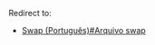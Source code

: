 Redirect to:

*   [Swap (Português)#Arquivo swap](/index.php/Swap_(Portugu%C3%AAs)#Arquivo_swap "Swap (Português)")
